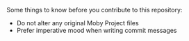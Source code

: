 Some things to know before you contribute to this repository:
 - Do not alter any original Moby Project files
 - Prefer imperative mood when writing commit messages

